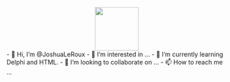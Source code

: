 <div id="header" align="center">
  <img src="https://media.giphy.com/media/M9gbBd9nbDrOTu1Mqx/giphy.gif" width="100"/>
</div>
- 👋 Hi, I’m @JoshuaLeRoux
- 👀 I’m interested in ...
- 🌱 I’m currently learning Delphi and HTML.
- 💞️ I’m looking to collaborate on ...
- 📫 How to reach me ...

<!---
JoshuaLeRoux/JoshuaLeRoux is a ✨ special ✨ repository because its `README.md` (this file) appears on your GitHub profile.
You can click the Preview link to take a look at your changes.
--->

